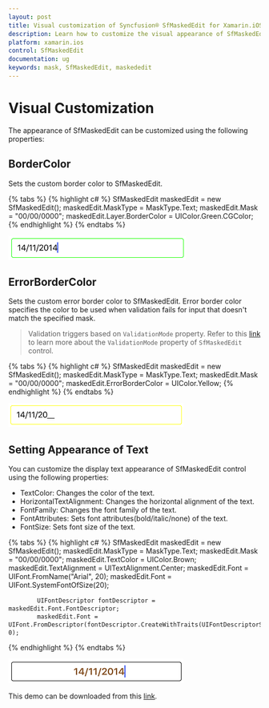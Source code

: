 ```yaml
---
layout: post
title: Visual customization of Syncfusion® SfMaskedEdit for Xamarin.iOS
description: Learn how to customize the visual appearance of SfMaskedEdit control including border colors, text styling, fonts, and alignment properties for Xamarin.iOS applications
platform: xamarin.ios
control: SfMaskedEdit
documentation: ug 
keywords: mask, SfMaskedEdit, maskededit
---
```


# Visual Customization


The appearance of SfMaskedEdit can be customized using the following properties:

## BorderColor

Sets the custom border color to SfMaskedEdit.

{% tabs %}
{% highlight c# %}
SfMaskedEdit maskedEdit = new SfMaskedEdit();
maskedEdit.MaskType = MaskType.Text;
maskedEdit.Mask = "00/00/0000";
maskedEdit.Layer.BorderColor = UIColor.Green.CGColor;
{% endhighlight %}
{% endtabs %}

![Green border color input field](SfMaskedEditImages/bordercolor.png)

## ErrorBorderColor

Sets the custom error border color to SfMaskedEdit. Error border color specifies the color to be used when validation fails for input that doesn't match the specified mask.

> Validation triggers based on `ValidationMode` property.
>Refer to this [link](Validation#validation-mode) to learn more about the `ValidationMode` property of `SfMaskedEdit` control.

{% tabs %}
{% highlight c# %}
SfMaskedEdit maskedEdit = new SfMaskedEdit();
maskedEdit.MaskType = MaskType.Text;
maskedEdit.Mask = "00/00/0000";
maskedEdit.ErrorBorderColor = UIColor.Yellow;
{% endhighlight %}
{% endtabs %}

![Yellow error border input field](SfMaskedEditImages/errorborder.png)

## Setting Appearance of Text

You can customize the display text appearance of SfMaskedEdit control using the following properties:

* TextColor: Changes the color of the text.
* HorizontalTextAlignment: Changes the horizontal alignment of the text.
* FontFamily: Changes the font family of the text.
* FontAttributes: Sets font attributes(bold/italic/none) of the text.
* FontSize: Sets font size of the text.

{% tabs %}
{% highlight c# %}
SfMaskedEdit maskedEdit = new SfMaskedEdit();
maskedEdit.MaskType = MaskType.Text;
maskedEdit.Mask = "00/00/0000";
maskedEdit.TextColor = UIColor.Brown;
maskedEdit.TextAlignment = UITextAlignment.Center;
maskedEdit.Font = UIFont.FromName("Arial", 20);
            maskedEdit.Font = UIFont.SystemFontOfSize(20);

            UIFontDescriptor fontDescriptor = maskedEdit.Font.FontDescriptor;
            maskedEdit.Font = UIFont.FromDescriptor(fontDescriptor.CreateWithTraits(UIFontDescriptorSymbolicTraits.Bold), 0);
{% endhighlight %}
{% endtabs %}

![Styled text input field](SfMaskedEditImages/textappearance.png)

This demo can be downloaded from this [link](http://files2.syncfusion.com/Xamarin.iOS/Samples/MaskedEdit_VisualCustomize.zip).
